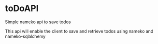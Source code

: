 # toDoAPI
Simple nameko api to save todos

This api will enable the client to save and retrieve todos using nameko and nameko-sqlalchemy
